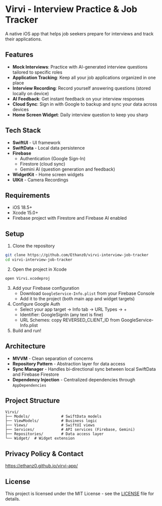 # Virvi - Interview Practice & Job Tracker

A native iOS app that helps job seekers prepare for interviews and track their applications.

## Features

- **Mock Interviews**: Practice with AI-generated interview questions tailored to specific roles
- **Application Tracking**: Keep all your job applications organized in one place
- **Interview Recording**: Record yourself answering questions (stored locally on device)
- **AI Feedback**: Get instant feedback on your interview responses
- **Cloud Sync**: Sign in with Google to backup and sync your data across devices
- **Home Screen Widget**: Daily interview question to keep you sharp

## Tech Stack

- **SwiftUI** - UI framework
- **SwiftData** - Local data persistence
- **Firebase**
  - Authentication (Google Sign-In)
  - Firestore (cloud sync)
  - Gemini AI (question generation and feedback)
- **WidgetKit** - Home screen widgets
- **UIKit** - Camera Recordings

## Requirements

- iOS 18.5+
- Xcode 15.0+
- Firebase project with Firestore and Firebase AI enabled

## Setup

1. Clone the repository
```bash
git clone https://github.com/Ethanz0/virvi-interview-job-tracker
cd virvi-interview-job-tracker
```

2. Open the project in Xcode
```bash
open Virvi.xcodeproj
```

3. Add your Firebase configuration
   - Download `GoogleService-Info.plist` from your Firebase Console
   - Add it to the project (both main app and widget targets)
4. Configure Google Auth
   - Select your app target → Info tab → URL Types → +
   - Identifier: GoogleSignIn (any text is fine)
   - URL Schemes: copy REVERSED_CLIENT_ID from GoogleService-Info.plist
4. Build and run!

## Architecture

- **MVVM** - Clean separation of concerns
- **Repository Pattern** - Abstraction layer for data access
- **Sync Manager** - Handles bi-directional sync between local SwiftData and Firebase Firestore
- **Dependency Injection** - Centralized dependencies through `AppDependencies`

## Project Structure
```
Virvi/
├── Models/              # SwiftData models
├── ViewModels/          # Business logic
├── Views/               # SwiftUI views
├── Services/            # API services (Firebase, Gemini)
├── Repositories/        # Data access layer
└── Widget/  # Widget extension
```

## Privacy Policy & Contact

https://ethanz0.github.io/virvi-app/

## License

This project is licensed under the MIT License - see the [LICENSE](LICENSE) file for details.

